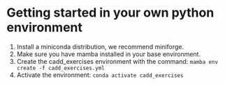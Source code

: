 # Getting started in your own python environment

1. Install a miniconda distribution, we recommend miniforge.
2. Make sure you have mamba installed in your base environment.
3. Create the cadd_exercises environment with the command: `mamba env create -f cadd_exercises.yml`
4. Activate the environment: `conda activate cadd_exercises`
